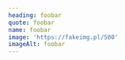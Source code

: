 ```yaml
---
heading: foobar
quote: foobar
name: foobar
image: 'https://fakeimg.pl/500'
imageAlt: foobar
---
```


